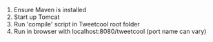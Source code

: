 1. Ensure Maven is installed
2. Start up Tomcat
3. Run 'compile' script in Tweetcool root folder
4. Run in browser with localhost:8080/tweetcool (port name can vary)
